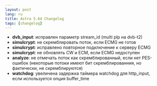 ```yaml
---
layout: post
lang: ru
title: Astra 5.64 Changelog
tags: [changelog]
---
```


- **dvb_input**: исправлен параметр stream_id (multi plp на dvb-t2)
- **simulcrypt**: не скремблировать поток, если ECMG не готов
- **simulcrypt**: исправлено повторное подключение к серверу ECMG
- **simulcrypt**: не обновлять CW и ECM, если ECMG недоступен
- **analyze**: не отмечать поток как скремблированный, если нет PES-ошибок (некоторые потоки имеют бит скремблированния, но фактически, не скремблируются)
- **watchdog**: увеличена задержка таймера watchdog для http_input, если используется опция buffer_time
